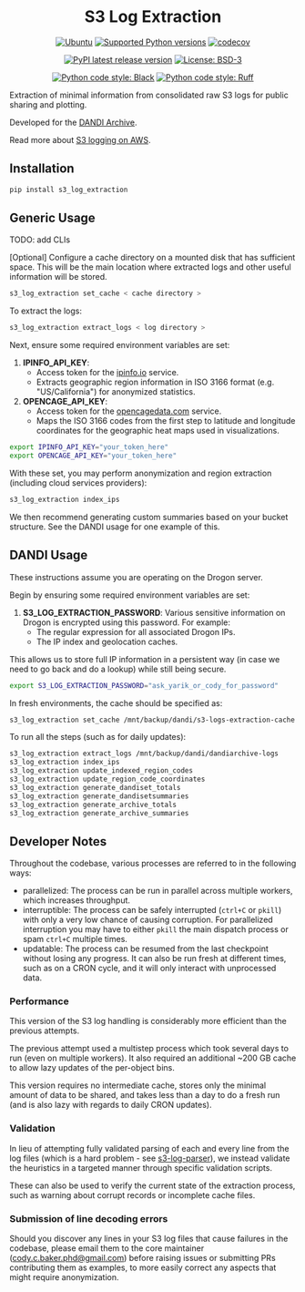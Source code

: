 <p align="center">
  <h1 align="center">S3 Log Extraction</h3>
  <p align="center">
    <a href="https://pypi.org/project/s3_log_extraction/"><img alt="Ubuntu" src="https://img.shields.io/badge/Ubuntu-E95420?style=flat&logo=ubuntu&logoColor=white"></a>
    <a href="https://pypi.org/project/s3_log_extraction/"><img alt="Supported Python versions" src="https://img.shields.io/pypi/pyversions/dandi_s3_log_parser.svg"></a>
    <a href="https://codecov.io/github/dandi/s3_log_extraction?branch=main"><img alt="codecov" src="https://codecov.io/github/dandi/s3_log_extraction/coverage.svg?branch=main"></a>
  </p>
  <p align="center">
    <a href="https://pypi.org/project/s3_log_extraction/"><img alt="PyPI latest release version" src="https://badge.fury.io/py/dandi_s3_log_parser.svg?id=py&kill_cache=1"></a>
    <a href="https://github.com/dandi/s3_log_extraction/blob/main/license.txt"><img alt="License: BSD-3" src="https://img.shields.io/pypi/l/dandi_s3_log_parser.svg"></a>
  </p>
  <p align="center">
    <a href="https://github.com/psf/black"><img alt="Python code style: Black" src="https://img.shields.io/badge/python_code_style-black-000000.svg"></a>
    <a href="https://github.com/astral-sh/ruff"><img alt="Python code style: Ruff" src="https://img.shields.io/endpoint?url=https://raw.githubusercontent.com/astral-sh/ruff/main/assets/badge/v2.json"></a>
  </p>
</p>

Extraction of minimal information from consolidated raw S3 logs for public sharing and plotting.

Developed for the [DANDI Archive](https://dandiarchive.org/).

Read more about [S3 logging on AWS](https://web.archive.org/web/20240807191829/https://docs.aws.amazon.com/AmazonS3/latest/userguide/LogFormat.html).



## Installation

```bash
pip install s3_log_extraction
```



## Generic Usage

TODO: add CLIs

[Optional] Configure a cache directory on a mounted disk that has sufficient space. This will be the main location where extracted logs and other useful information will be stored.

```bash
s3_log_extraction set_cache < cache directory >
```

To extract the logs:

```bash
s3_log_extraction extract_logs < log directory >
```

Next, ensure some required environment variables are set:

1. **IPINFO_API_KEY**:
   - Access token for the [ipinfo.io](https://ipinfo.io/) service.
   - Extracts geographic region information in ISO 3166 format (e.g. "US/California") for anonymized statistics.
2. **OPENCAGE_API_KEY**:
   - Access token for the [opencagedata.com](opencagedata.com) service.
   - Maps the ISO 3166 codes from the first step to latitude and longitude coordinates for the geographic heat maps used in visualizations.

```bash
export IPINFO_API_KEY="your_token_here"
export OPENCAGE_API_KEY="your_token_here"
```

With these set, you may perform anonymization and region extraction (including cloud services providers):

```bash
s3_log_extraction index_ips
````

We then recommend generating custom summaries based on your bucket structure. See the DANDI usage for one example of this.



## DANDI Usage

These instructions assume you are operating on the Drogon server.

Begin by ensuring some required environment variables are set:

1. **S3_LOG_EXTRACTION_PASSWORD**: Various sensitive information on Drogon is encrypted using this password. For example:
   - The regular expression for all associated Drogon IPs.
   - The IP index and geolocation caches.

This allows us to store full IP information in a persistent way (in case we need to go back and do a lookup) while still being secure.

```bash
export S3_LOG_EXTRACTION_PASSWORD="ask_yarik_or_cody_for_password"
```

In fresh environments, the cache should be specified as:

```bash
s3_log_extraction set_cache /mnt/backup/dandi/s3-logs-extraction-cache
```

To run all the steps (such as for daily updates):

```bash
s3_log_extraction extract_logs /mnt/backup/dandi/dandiarchive-logs
s3_log_extraction index_ips
s3_log_extraction update_indexed_region_codes
s3_log_extraction update_region_code_coordinates
s3_log_extraction generate_dandiset_totals
s3_log_extraction generate_dandisetsummaries
s3_log_extraction generate_archive_totals
s3_log_extraction generate_archive_summaries
```



## Developer Notes

Throughout the codebase, various processes are referred to in the following ways:

- parallelized: The process can be run in parallel across multiple workers, which increases throughput.
- interruptible: The process can be safely interrupted (`ctrl+C` or `pkill`) with only a very low chance of causing corruption. For parallelized interruption you may have to either `pkill` the main dispatch process or spam `ctrl+C` multiple times.
- updatable: The process can be resumed from the last checkpoint without losing any progress. It can also be run fresh at different times, such as on a CRON cycle, and it will only interact with unprocessed data.

### Performance

This version of the S3 log handling is considerably more efficient than the previous attempts.

The previous attempt used a multistep process which took several days to run (even on multiple workers). It also required an additional ~200 GB cache to allow lazy updates of the per-object bins.

This version requires no intermediate cache, stores only the minimal amount of data to be shared, and takes less than a day to do a fresh run (and is also lazy with regards to daily CRON updates).

### Validation

In lieu of attempting fully validated parsing of each and every line from the log files (which is a hard problem - see [s3-log-parser](https://github.com/dandi/s3-log-parser)), we instead validate the heuristics in a targeted manner through specific validation scripts.

These can also be used to verify the current state of the extraction process, such as warning about corrupt records or incomplete cache files.

### Submission of line decoding errors

Should you discover any lines in your S3 log files that cause failures in the codebase, please email them to the core maintainer (cody.c.baker.phd@gmail.com) before raising issues or submitting PRs contributing them as examples, to more easily correct any aspects that might require anonymization.
